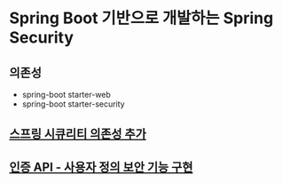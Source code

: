 # Spring Boot 기반으로 개발하는 Spring Security

## 의존성
- spring-boot starter-web
- spring-boot starter-security


## [스프링 시큐리티 의존성 추가](src/README/1.md)
    
## [인증 API - 사용자 정의 보안 기능 구현](src/README/2.md)